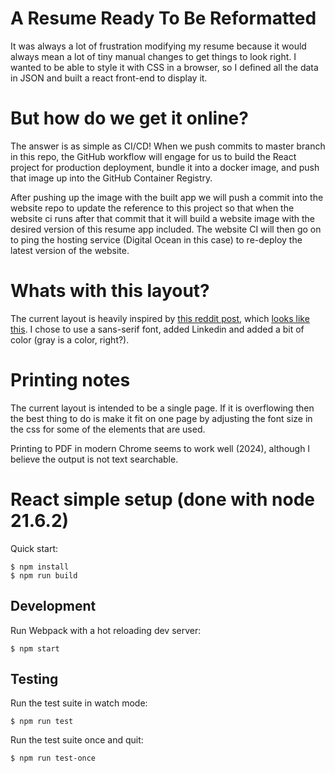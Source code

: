 # A Resume Ready To Be Reformatted
It was always a lot of frustration modifying my resume because it would always mean a lot of tiny manual changes to get things to look right. I wanted to be able to style it with CSS in a browser, so I defined all the data in JSON and built a react front-end to display it.

# But how do we get it online?
The answer is as simple as CI/CD! When we push commits to master branch in this repo, the GitHub workflow will engage for us to build the React project for production deployment, bundle it into a docker image, and push that image up into the GitHub Container Registry. 

After pushing up the image with the built app we will push a commit into the website repo to update the reference to this project so that when the website ci runs after that commit that it will build a website image with the desired version of this resume app included. The website CI will then go on to ping the hosting service (Digital Ocean in this case) to re-deploy the latest version of the website.

# Whats with this layout?
The current layout is heavily inspired by [this reddit post](https://www.reddit.com/r/jobs/comments/7y8k6p/im_an_exrecruiter_for_some_of_the_top_companies/), which [looks like this](https://imgur.com/gallery/Y5sHcAI). I chose to use a sans-serif font, added Linkedin and added a bit of color (gray is a color, right?). 

# Printing notes
The current layout is intended to be a single page. If it is overflowing then the best thing to do is make it fit on one page by adjusting the font size in the css for some of the elements that are used.

Printing to PDF in modern Chrome seems to work well (2024), although I believe the output is not text searchable.

# React simple setup (done with node 21.6.2)

Quick start:

```
$ npm install
$ npm run build
````

## Development

Run Webpack with a hot reloading dev server:

```
$ npm start
```

## Testing

Run the test suite in watch mode:

```
$ npm run test
```

Run the test suite once and quit:

```
$ npm run test-once
```
